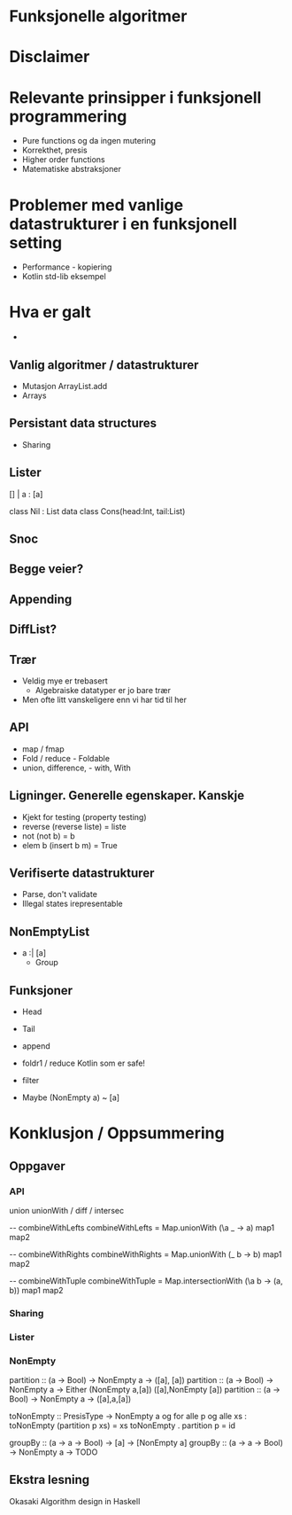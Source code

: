 # Funksjonelle algoritmer

# Disclaimer

# Relevante prinsipper i funksjonell programmering
* Pure functions og da ingen mutering
* Korrekthet, presis
* Higher order functions
* Matematiske abstraksjoner

# Problemer med vanlige datastrukturer i en funksjonell setting

* Performance - kopiering
* Kotlin std-lib eksempel



# Hva er galt 
* 


## Vanlig algoritmer / datastrukturer
* Mutasjon
  ArrayList.add
* Arrays


## Persistant data structures
* Sharing


## Lister

[] | a : [a]
 
class Nil : List
data class Cons(head:Int, tail:List)

## Snoc

## Begge veier?

## Appending

## DiffList?



## Trær
* Veldig mye er trebasert
  * Algebraiske datatyper er jo bare trær
* Men ofte litt vanskeligere enn vi har tid til her

## API

* map / fmap
* Fold / reduce - Foldable
* union, difference, - with, With

## Ligninger. Generelle egenskaper. Kanskje

* Kjekt for testing (property testing)
* reverse (reverse liste) = liste
* not (not b) = b
* elem b (insert b m) = True

## Verifiserte datastrukturer
* Parse, don't validate
* Illegal states irepresentable


## NonEmptyList


* a :| [a]
  * Group


## Funksjoner

* Head
* Tail
* append
* foldr1 / reduce Kotlin som er safe!
* filter
  
* Maybe (NonEmpty a) ~ [a]

# Konklusjon / Oppsummering

## Oppgaver

### API

union
unionWith / diff / intersec

-- combineWithLefts
combineWithLefts = Map.unionWith (\a _ -> a) map1 map2

-- combineWithRights
combineWithRights = Map.unionWith (\_ b -> b) map1 map2

-- combineWithTuple
combineWithTuple = Map.intersectionWith (\a b -> (a, b)) map1 map2



### Sharing

### Lister

### NonEmpty
partition :: (a -> Bool) -> NonEmpty a -> ([a], [a])
partition :: (a -> Bool) -> NonEmpty a -> Either (NonEmpty a,[a]) ([a],NonEmpty [a])
partition :: (a -> Bool) -> NonEmpty a -> ([a],a,[a])

toNonEmpty :: PresisType -> NonEmpty a
og
for alle p og alle xs : toNonEmpty (partition p xs) = xs
toNonEmpty . partition p = id

groupBy :: (a -> a -> Bool) -> [a] -> [NonEmpty a]
groupBy :: (a -> a -> Bool) -> NonEmpty a -> TODO

## Ekstra lesning 
Okasaki
Algorithm design in Haskell
